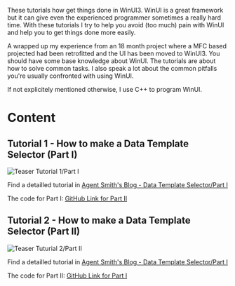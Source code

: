 These tutorials how get things done in WinUI3.
WinUI is a great framework but it can give even the experienced programmer sometimes a really hard time. 
With these tutorials I try to help you avoid (too much) pain with WinUI and help you to get things done more easily. 

A wrapped up my experience from an 18 month project where a MFC based projected had been retrofitted and the UI has been moved to WinUI3.
You should have some base knowledge about WinUI.
The tutorials are about how to solve common tasks. I also speak a lot about the common pitfalls you're usually confronted with using WinUI.

If not explicitely mentioned otherwise, I use C++ to program WinUI.

# Content

## Tutorial 1 - How to make a Data Template Selector (Part I)
![Teaser Tutorial 1/Part I](https://www.agent-smith.dev/wp-content/uploads/2025/08/DSC_3808-720x480.jpg)

Find a detailled tutorial in [Agent Smith's Blog - Data Template Selector/Part I](https://www.agent-smith.dev/winui-stuff-how-to-use-a-data-template-selector-for-listview-or-gridview-controls-c/)

The code for Part I: [GitHub Link for Part II](Part_I_SingleTemplate/How2_DataTemplateSelector)


## Tutorial 2 - How to make a Data Template Selector (Part II)
![Teaser Tuturial 2/Part II](https://www.agent-smith.dev/wp-content/uploads/2025/09/DSC_3810-720x380.jpg)

Find a detailled tutorial in [Agent Smith's Blog - Data Template Selector/Part I](https://www.agent-smith.dev/winui-stuff-how-to-use-a-data-template-selector-for-listview-or-gridview-controls-c-part-ii/)

The code for Part II: [GitHub Link for Part I](Part_II_MultipleTemplates/How2_DataTemplateSelector)

